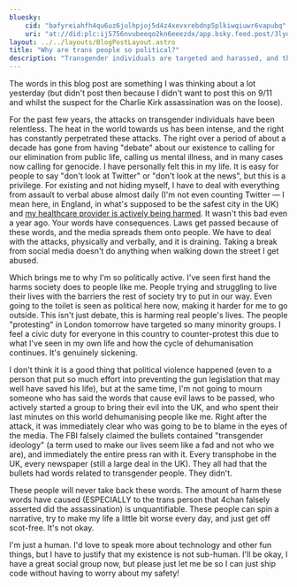 ```yaml
---
bluesky:
    cid: "bafyreiahfh4qu6uz6julhpjoj5d4z4xevxrebdnp5plkiwqiuwr6vapubq"
    uri: "at://did:plc:ij5756nvubeeqo2kn6eeezdx/app.bsky.feed.post/3lyo7xio5gm24"
layout: ../../layouts/BlogPostLayout.astro
title: "Why are trans people so political?"
description: "Transgender individuals are targeted and harassed, and then people wonder why we're politically active?"
---
```


The words in this blog post are something I was thinking about a lot yesterday (but didn't post then because I didn't want to post this on 9/11 and whilst the suspect for the Charlie Kirk assassination was on the loose).

For the past few years, the attacks on transgender individuals have been relentless. The heat in the world towards us has been intense, and the right has constantly perpetrated these attacks. The right over a period of about a decade has gone from having "debate" about our existence to calling for our elimination from public life, calling us mental illness, and in many cases now calling for genocide. I have personally felt this in my life. It is easy for people to say "don't look at Twitter" or "don't look at the news", but this is a privilege. For existing and not hiding myself, I have to deal with everything from assault to verbal abuse almost daily (I'm not even counting Twitter — I mean here, in England, in what's supposed to be the safest city in the UK) and [my healthcare provider is actively being harmed](/blog/nhs-sussex). It wasn't this bad even a year ago. Your words have consequences. Laws get passed because of these words, and the media spreads them onto people. We have to deal with the attacks, physically and verbally, and it is draining. Taking a break from social media doesn't do anything when walking down the street I get abused.

Which brings me to why I'm so politically active. I've seen first hand the harms society does to people like me. People trying and struggling to live their lives with the barriers the rest of society try to put in our way. Even going to the toilet is seen as political here now, making it harder for me to go outside. This isn't just debate, this is harming real people's lives. The people "protesting" in London tomorrow have targeted so many minority groups. I feel a civic duty for everyone in this country to counter-protest this due to what I've seen in my own life and how the cycle of dehumanisation continues. It's genuinely sickening.

I don't think it is a good thing that political violence happened (even to a person that put so much effort into preventing the gun legislation that may well have saved his life), but at the same time, I'm not going to mourn someone who has said the words that cause evil laws to be passed, who actively started a group to bring their evil into the UK, and who spent their last minutes on this world dehumanising people like me. Right after the attack, it was immediately clear who was going to be to blame in the eyes of the media. The FBI falsely claimed the bullets contained "transgender ideology" (a term used to make our lives seem like a fad and not who we are), and immediately the entire press ran with it. Every transphobe in the UK, every newspaper (still a large deal in the UK). They all had that the bullets had words related to transgender people. They didn't.

These people will never take back these words. The amount of harm these words have caused (ESPECIALLY to the trans person that 4chan falsely asserted did the assassination) is unquantifiable. These people can spin a narrative, try to make my life a little bit worse every day, and just get off scot-free. It's not okay.

I'm just a human. I'd love to speak more about technology and other fun things, but I have to justify that my existence is not sub-human. I'll be okay, I have a great social group now, but please just let me be so I can just ship code without having to worry about my safety!

